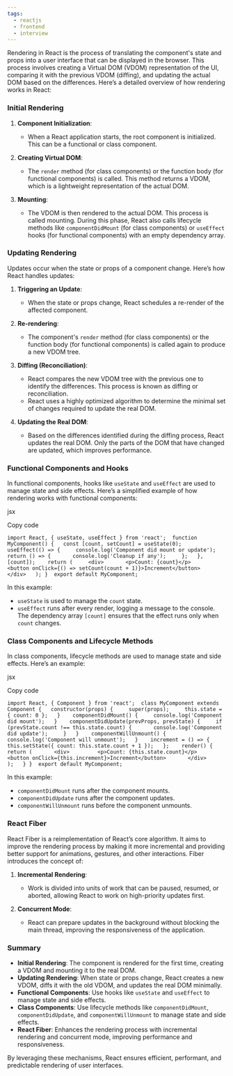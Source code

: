 ```yaml
---
tags:
  - reactjs
  - frontend
  - interview
---
```

Rendering in React is the process of translating the component's state and props into a user interface that can be displayed in the browser. This process involves creating a Virtual DOM (VDOM) representation of the UI, comparing it with the previous VDOM (diffing), and updating the actual DOM based on the differences. Here’s a detailed overview of how rendering works in React:

### Initial Rendering

1. **Component Initialization**:
    
    - When a React application starts, the root component is initialized. This can be a functional or class component.
2. **Creating Virtual DOM**:
    
    - The `render` method (for class components) or the function body (for functional components) is called. This method returns a VDOM, which is a lightweight representation of the actual DOM.
3. **Mounting**:
    
    - The VDOM is then rendered to the actual DOM. This process is called mounting. During this phase, React also calls lifecycle methods like `componentDidMount` (for class components) or `useEffect` hooks (for functional components) with an empty dependency array.

### Updating Rendering

Updates occur when the state or props of a component change. Here’s how React handles updates:

1. **Triggering an Update**:
    
    - When the state or props change, React schedules a re-render of the affected component.
2. **Re-rendering**:
    
    - The component's `render` method (for class components) or the function body (for functional components) is called again to produce a new VDOM tree.
3. **Diffing (Reconciliation)**:
    
    - React compares the new VDOM tree with the previous one to identify the differences. This process is known as diffing or reconciliation.
    - React uses a highly optimized algorithm to determine the minimal set of changes required to update the real DOM.
4. **Updating the Real DOM**:
    
    - Based on the differences identified during the diffing process, React updates the real DOM. Only the parts of the DOM that have changed are updated, which improves performance.

### Functional Components and Hooks

In functional components, hooks like `useState` and `useEffect` are used to manage state and side effects. Here’s a simplified example of how rendering works with functional components:

jsx

Copy code

`import React, { useState, useEffect } from 'react';  function MyComponent() {   const [count, setCount] = useState(0);    useEffect(() => {     console.log('Component did mount or update');     return () => {       console.log('Cleanup if any');     };   }, [count]);    return (     <div>       <p>Count: {count}</p>       <button onClick={() => setCount(count + 1)}>Increment</button>     </div>   ); }  export default MyComponent;`

In this example:

- `useState` is used to manage the `count` state.
- `useEffect` runs after every render, logging a message to the console. The dependency array `[count]` ensures that the effect runs only when `count` changes.

### Class Components and Lifecycle Methods

In class components, lifecycle methods are used to manage state and side effects. Here’s an example:

jsx

Copy code

`import React, { Component } from 'react';  class MyComponent extends Component {   constructor(props) {     super(props);     this.state = { count: 0 };   }    componentDidMount() {     console.log('Component did mount');   }    componentDidUpdate(prevProps, prevState) {     if (prevState.count !== this.state.count) {       console.log('Component did update');     }   }    componentWillUnmount() {     console.log('Component will unmount');   }    increment = () => {     this.setState({ count: this.state.count + 1 });   };    render() {     return (       <div>         <p>Count: {this.state.count}</p>         <button onClick={this.increment}>Increment</button>       </div>     );   } }  export default MyComponent;`

In this example:

- `componentDidMount` runs after the component mounts.
- `componentDidUpdate` runs after the component updates.
- `componentWillUnmount` runs before the component unmounts.

### React Fiber

React Fiber is a reimplementation of React’s core algorithm. It aims to improve the rendering process by making it more incremental and providing better support for animations, gestures, and other interactions. Fiber introduces the concept of:

1. **Incremental Rendering**:
    
    - Work is divided into units of work that can be paused, resumed, or aborted, allowing React to work on high-priority updates first.
2. **Concurrent Mode**:
    
    - React can prepare updates in the background without blocking the main thread, improving the responsiveness of the application.

### Summary

- **Initial Rendering**: The component is rendered for the first time, creating a VDOM and mounting it to the real DOM.
- **Updating Rendering**: When state or props change, React creates a new VDOM, diffs it with the old VDOM, and updates the real DOM minimally.
- **Functional Components**: Use hooks like `useState` and `useEffect` to manage state and side effects.
- **Class Components**: Use lifecycle methods like `componentDidMount`, `componentDidUpdate`, and `componentWillUnmount` to manage state and side effects.
- **React Fiber**: Enhances the rendering process with incremental rendering and concurrent mode, improving performance and responsiveness.

By leveraging these mechanisms, React ensures efficient, performant, and predictable rendering of user interfaces.